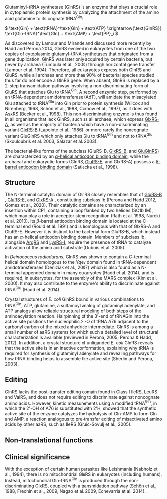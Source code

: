 



Glutaminyl-tRNA synthetase (GlnRS) is an enzyme that plays a crucial role in cytoplasmic protein synthesis by catalyzing the attachment of the amino acid glutamine to its cognate tRNA$^\text{Gln}$: 

$ \text{Gln} + \text{tRNA}^\text{Gln} + \text{ATP} \xrightarrow{\text{GlnRS}} \text{Gln-tRNA}^\text{Gln} + \text{AMP} + \text{PP}_i  $



As discovered by Lamour and Mirande and discussed more recently by Hadd and Perona 2014, GlnRS evolved in eukaryotes from one of the two copies of cytoplasmic glutamyl-tRNA synthetases that originated from a gene duplication.
 GlnRS was later only acquired by certain bacteria, but never by archaea (Tumbula et al., 2000) through horizontal gene transfer (Lamour et al. 1994). 
 Therefore, all eukaryotes express both GlnRS and GluRS, while all archaea and more than 90% of bacterial species studied thus far do not encode a GlnRS gene. 
 When absent, GlnRS is replaced by a 2-step transamidation pathway involving a non-discriminating form of GluRS that attaches Glu to tRNA$^\text{Gln}$. 
 A second enzymic step, performed by an tRNA-dependent amidotransferase (AdT), will amidate the misacylated Glu attached to tRNA$^\text{Gln}$ into Gln prior to protein synthesis (Wilcox and Nirenberg, 1968, Schön et al., 1988, Curnow et al., 1997), 
 as it does with [AsxRS](/class2/asp2/) (Becker et al., 1998).
 This non-discriminating enzyme is thus found in all organisms that lack GlnRS, such as all archaea, which express [GlxRS-A](/class1/glu2/), as well as the majority of bacteria which have a non-discriminating variant [GlxRS-B](/class1/glu1/) (Lapointe et al., 1986), or more rarely the noncognate variant GluGlnRS which only attaches Glu to tRNA$^\text{Gln}$ and not to tRNA$^\text{Glu}$ (Skouloubris et al. 2003, Salazar et al. 2003).


 The bacterial-like forms of the subclass (GluRS-B, [GlxRS-B](/class1/glu1), and [GluGlnRS](/class1/glu1)) are characterized by an 
 [$\alpha$-helical anticodon binding domain](/superfamily/class1/Anticodon_binding_domain_EK), while the archaeal and eukaryotic forms 
 (GlnRS, [GluRS-E](/class1/glu3), and GlxRS-A) possess a [$\beta$-barrel anticodon binding domain](/superfamily/class1/Anticodon_binding_domain_EQ) (Satiecka et al., 1998). 





## Structure


The N-terminal catalytic domain of GlnRS closely resembles that of [GluRS-B](/class1/glu1/) , [GluRS-E](/class1/glu3/), and [GlxRS-A](/class1/glu2/) , 
constituting subclass Ib (Perona  and Hadd 2012, Gomez et al., 2020).
Their catalytic domains are characterized by an insertion within CP1, containing a loop flanked by two helices (SC1b IM), which 
may play a role in acceptor stem recognition  (Rath et al. 1998, Nureki et al. 2010).
Its $\beta$-barrel anticodon binding domain is located at the C-terminal end (Rould et al. 1991) and is homologous with that of GlxRS-A and GluRS-E.
However it is distinct to the bacterial form GluRS-B, which instead has an $\alpha$-helical anticodon binding domain.
Members of subclass Ib, alongside [ArgRS](/class1/arg/) and  [LysRS-I](/class1/lys/), require the presence of tRNA to catalyze activation of the amino acid substrate (Dubois et al. 2005).



In *Deinococcus radiodurans*, GlnRS was shown to contain a C-terminal helical domain homologous to the Yqey domain found in tRNA-dependent amidotransferases (Deniziak et al., 2007) 
which is also found as a N-terminal appended domain in many eukaryotes (Hadd et al. 2014), and is required, in eukaryotes, for the assembly of the MARS complex (Kim et al. 2000). 
It may also contribute to the enzyme's ability to discriminate against tRNA$^\text{Glu}$ (Hadd et al. 2014).



Crystal structures of *E. coli* GlnRS bound in various combinations to tRNA$^\text{Gln}$, ATP, glutamine, a sulfamoyl analog of glutaminyl adenylate, 
and ATP analogs allow reliable structural modeling of both steps of the aminoacylation reaction. 
Hairpinning of the 3'-end of tRNAGln into the active site positions the nucleophilic 2'-O of tRNA A76 adjacent to the carbonyl carbon of the 
mixed anhydride intermediate. 
GlnRS is among a small number of aaRS systems for which such a detailed level of structural characterization is available (reviewed in Perona, 2005; Perona & Hadd, 2012). 
In addition, a crystal structure of unliganded *E. coli* GlnRS reveals that the active site is in an inactive conformation, explaining why tRNA is required for synthesis of
glutaminyl adenylate and revealing pathways for how tRNA binding helps to assemble the active site (Sherlin and Perona, 2003).


## Editing


GlnRS lacks the post-transfer editing domain found in Class I IleRS, LeuRS and ValRS, and does not require editing to discriminate against noncognate amino acids. 
However, kinetic measurements using a modified tRNA$^\text{Gln}$, in which the 2'-OH of A76 is substituted with 2'H, showed that the synthetic active site of the enzyme catalyzes 
the hydrolysis of Gln-AMP to form Gln and AMP, a reaction analogous to pre-transfer editing of misactivated amino acids by other aaRS, such as IleRS (Gruic-Sovulj et al., 2005). 


## Non-translational functions




## Clinical significance



With the exception of certain human parasites like Leishmania (Nabholz et al., 1994), there is no mitochondrial GlnRS in eukaryotes (including humans). Instead, mitochondrial Gln-tRNA$^\text{Gln}$ is produced through the non-discriminating GlxRS, coupled with a transmidation pathway (Schön et al., 1988, Frechin et al., 2009, Nagao et al. 2009, Echevarria et al. 2014). 

